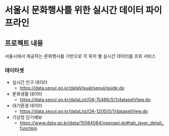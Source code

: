 
# 서울시 문화행사를 위한 실시간 데이터 파이프라인

## 프로젝트 내용
 서울시에서 제공하는 문화행사를 기반으로 각 위치 별 실시간 데이터를 조회 서비스


### 데이터셋
* 실시간 인구 데이터
  * https://data.seoul.go.kr/dataVisual/seoul/guide.do
* 문화생활 데이터
   * https://data.seoul.go.kr/dataList/OA-15486/S/1/datasetView.do
* 대기환경 데이터
   * https://data.seoul.go.kr/dataList/OA-1200/S/1/datasetView.do
* 기상청 단기예보
  * https://www.data.go.kr/data/15084084/openapi.do#tab_layer_detail_function
